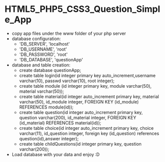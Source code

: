 # HTML5_PHP5_CSS3_Question_Simple_App

* copy app files under the www folder of your php server 
* database configuration:
	* 'DB_SERVER', 'localhost'
	* 'DB_USERNAME', 'root'
	* 'DB_PASSWORD', 'root'
	* 'DB_DATABASE', 'questionApp'
* database and table creation:
	* create database questionApp;
	* create table login(id integer primary key auto_increment,username varchar(10), passwd varchar(10), root integer);
	* create table module (id integer primary key, module varchar(50), material varchar(50));
	* create table material(id integer auto_increment primary key, material varchar(50), id_module integer, FOREIGN KEY (id_module) REFERENCES module(id));
	* create table question(id integer auto_increment primary key, question varchar(200), id_material integer, FOREIGN KEY (id_material) REFERENCES material(id));
	* create table choice(id integer auto_increment primary key, choice varchar(11), id_question integer, foreign key (id_question) references question(id),answer integer);
	* create table childQuestions(id integer primary key, question varchar(200));
* Load database with your data and enjoy :D
